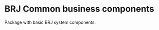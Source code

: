 BRJ Common business components
==============================

Package with basic BRJ system components.
